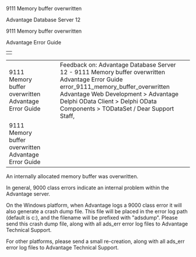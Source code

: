 9111 Memory buffer overwritten




Advantage Database Server 12  

9111 Memory buffer overwritten

Advantage Error Guide

|  |
| --- |
|  |

|  |  |  |  |  |
| --- | --- | --- | --- | --- |
| 9111 Memory buffer overwritten  Advantage Error Guide |  |  | Feedback on: Advantage Database Server 12 - 9111 Memory buffer overwritten Advantage Error Guide error\_9111\_memory\_buffer\_overwritten Advantage Web Development > Advantage Delphi OData Client > Delphi OData Components > TODataSet / Dear Support Staff, |  |
| 9111 Memory buffer overwritten  Advantage Error Guide |  |  |  |  |

An internally allocated memory buffer was overwritten.

In general, 9000 class errors indicate an internal problem within the Advantage server.

On the Windows platform, when Advantage logs a 9000 class error it will also generate a crash dump file. This file will be placed in the error log path (default is c:\), and the filename will be prefixed with "adsdump". Please send this crash dump file, along with all ads\_err error log files to Advantage Technical Support.

For other platforms, please send a small re-creation, along with all ads\_err error log files to Advantage Technical Support.